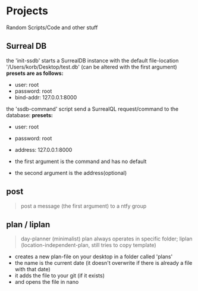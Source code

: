 # Projects
Random Scripts/Code and other stuff


## Surreal DB
the 'init-ssdb' starts a SurrealDB instance with the default file-location '/Users/korb/Desktop/test.db' (can be altered with the first argument)
**presets are as follows:**
- user:       root
- password:   root
- bind-addr:  127.0.0.1:8000

the 'ssdb-command' script send a SurrealQL request/command to the database:
**presets:**
- user:       root
- password:   root
- address:    127.0.0.1:8000

- the first argument is the command and has no default
- the second argument is the address(optional)


## post
> post a message (the first argument) to a ntfy group


## plan / liplan
> day-planner (minimalist)
> plan always operates in specific folder; liplan (location-independent-plan, still tries to copy template)

- creates a new plan-file on your desktop in a folder called 'plans'
- the name is the current date (it doesn't overwrite if there is already a file with that date)
- it adds the file to your git (if it exists)
- and opens the file in nano
